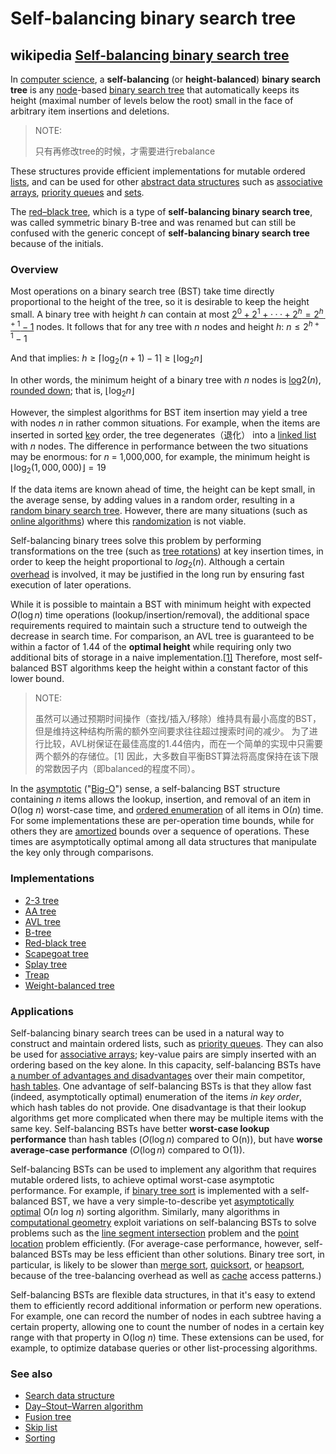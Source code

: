 # Self-balancing binary search tree



## wikipedia [Self-balancing binary search tree](https://en.wikipedia.org/wiki/Self-balancing_binary_search_tree)

In [computer science](https://en.wikipedia.org/wiki/Computer_science), a **self-balancing** (or **height-balanced**) **binary search tree** is any [node](https://en.wikipedia.org/wiki/Node_(computer_science))-based [binary search tree](https://en.wikipedia.org/wiki/Binary_search_tree) that automatically keeps its height (maximal number of levels below the root) small in the face of arbitrary item insertions and deletions.

> NOTE: 
>
> 只有再修改tree的时候，才需要进行rebalance

These structures provide efficient implementations for mutable ordered [lists](https://en.wikipedia.org/wiki/List_(computing)), and can be used for other [abstract data structures](https://en.wikipedia.org/wiki/Abstract_data_structure) such as [associative arrays](https://en.wikipedia.org/wiki/Associative_arrays), [priority queues](https://en.wikipedia.org/wiki/Priority_queue) and [sets](https://en.wikipedia.org/wiki/Set_(computer_science)).

The [red–black tree](https://en.wikipedia.org/wiki/Red–black_tree), which is a type of **self-balancing binary search tree**, was called symmetric binary B-tree and was renamed but can still be confused with the generic concept of **self-balancing binary search tree** because of the initials.



### Overview

Most operations on a binary search tree (BST) take time directly proportional to the height of the tree, so it is desirable to keep the height small. A binary tree with height *h* can contain at most [$2^0+2^1+···+2^h = 2^{h+1}−1$]( https://en.wikipedia.org/wiki/Geometric_series#Formula ) nodes. It follows that for any tree with *n* nodes and height *h*: ${\displaystyle n\leq 2^{h+1}-1}$ 

And that implies: ${\displaystyle h\geq \lceil \log _{2}(n+1)-1\rceil \geq \lfloor \log _{2}n\rfloor }$

In other words, the minimum height of a binary tree with *n* nodes is [log](https://en.wikipedia.org/wiki/Logarithm)2(*n*), [rounded down](https://en.wikipedia.org/wiki/Floor_and_ceiling_functions); that is, ${\displaystyle \lfloor \log _{2}n\rfloor }$



However, the simplest algorithms for BST item insertion may yield a tree with nodes *n* in rather common situations. For example, when the items are inserted in sorted [key](https://en.wikipedia.org/wiki/Key_(database)) order, the tree degenerates（退化） into a [linked list](https://en.wikipedia.org/wiki/Linked_list) with *n* nodes. The difference in performance between the two situations may be enormous: for *n* = 1,000,000, for example, the minimum height is ${\displaystyle \lfloor \log _{2}(1,000,000)\rfloor =19}$

If the data items are known ahead of time, the height can be kept small, in the average sense, by adding values in a random order, resulting in a [random binary search tree](https://en.wikipedia.org/wiki/Random_binary_search_tree). However, there are many situations (such as [online algorithms](https://en.wikipedia.org/wiki/Online_algorithm)) where this [randomization](https://en.wikipedia.org/wiki/Randomized_algorithm) is not viable.

Self-balancing binary trees solve this problem by performing transformations on the tree (such as [tree rotations](https://en.wikipedia.org/wiki/Tree_rotation)) at key insertion times, in order to keep the height proportional to $log_{2}(n)$. Although a certain [overhead](https://en.wikipedia.org/wiki/Computational_overhead) is involved, it may be justified in the long run by ensuring fast execution of later operations.

While it is possible to maintain a BST with minimum height with expected ${\displaystyle O(\log n)}$ time operations (lookup/insertion/removal), the additional space requirements required to maintain such a structure tend to outweigh the decrease in search time. For comparison, an AVL tree is guaranteed to be within a factor of 1.44 of the **optimal height** while requiring only two additional bits of storage in a naive implementation.[[1\]](https://en.wikipedia.org/wiki/Self-balancing_binary_search_tree#cite_note-knuth-1) Therefore, most self-balanced BST algorithms keep the height within a constant factor of this lower bound.

> NOTE: 
>
> 虽然可以通过预期时间操作（查找/插入/移除）维持具有最小高度的BST，但是维持这种结构所需的额外空间要求往往超过搜索时间的减少。 为了进行比较，AVL树保证在最佳高度的1.44倍内，而在一个简单的实现中只需要两个额外的存储位。[1] 因此，大多数自平衡BST算法将高度保持在该下限的常数因子内（即balanced的程度不同）。

In the [asymptotic](https://en.wikipedia.org/wiki/Asymptotic) ("[Big-O](https://en.wikipedia.org/wiki/Big_O_notation)") sense, a self-balancing BST structure containing *n* items allows the lookup, insertion, and removal of an item in O(log *n*) worst-case time, and [ordered enumeration](https://en.wikipedia.org/wiki/In-order_iteration) of all items in O(*n*) time. For some implementations these are per-operation time bounds, while for others they are [amortized](https://en.wikipedia.org/wiki/Amortized_analysis) bounds over a sequence of operations. These times are asymptotically optimal among all data structures that manipulate the key only through comparisons.



### Implementations

- [2-3 tree](https://en.wikipedia.org/wiki/2-3_tree)
- [AA tree](https://en.wikipedia.org/wiki/AA_tree)
- [AVL tree](https://en.wikipedia.org/wiki/AVL_tree)
- [B-tree](https://en.wikipedia.org/wiki/B-tree)
- [Red-black tree](https://en.wikipedia.org/wiki/Red-black_tree)
- [Scapegoat tree](https://en.wikipedia.org/wiki/Scapegoat_tree)
- [Splay tree](https://en.wikipedia.org/wiki/Splay_tree)
- [Treap](https://en.wikipedia.org/wiki/Treap)
- [Weight-balanced tree](https://en.wikipedia.org/wiki/Weight-balanced_tree)



### Applications

Self-balancing binary search trees can be used in a natural way to construct and maintain ordered lists, such as [priority queues](https://en.wikipedia.org/wiki/Priority_queue). They can also be used for [associative arrays](https://en.wikipedia.org/wiki/Associative_array); key-value pairs are simply inserted with an ordering based on the key alone. In this capacity, self-balancing BSTs have [a number of advantages and disadvantages](https://en.wikipedia.org/wiki/Associative_array#Efficient_representations) over their main competitor, [hash tables](https://en.wikipedia.org/wiki/Hash_table). One advantage of self-balancing BSTs is that they allow fast (indeed, asymptotically optimal) enumeration of the items *in key order*, which hash tables do not provide. One disadvantage is that their lookup algorithms get more complicated when there may be multiple items with the same key. Self-balancing BSTs have better **worst-case lookup performance** than hash tables (${\displaystyle O(\log n)}$ compared to O(n)), but have **worse average-case performance** (${\displaystyle O(\log n)}$ compared to O(1)).

Self-balancing BSTs can be used to implement any algorithm that requires mutable ordered lists, to achieve optimal worst-case asymptotic performance. For example, if [binary tree sort](https://en.wikipedia.org/wiki/Binary_tree_sort) is implemented with a self-balanced BST, we have a very simple-to-describe yet [asymptotically optimal](https://en.wikipedia.org/wiki/Asymptotically_optimal) O(*n* log *n*) sorting algorithm. Similarly, many algorithms in [computational geometry](https://en.wikipedia.org/wiki/Computational_geometry) exploit variations on self-balancing BSTs to solve problems such as the [line segment intersection](https://en.wikipedia.org/wiki/Line_segment_intersection) problem and the [point location](https://en.wikipedia.org/wiki/Point_location) problem efficiently. (For average-case performance, however, self-balanced BSTs may be less efficient than other solutions. Binary tree sort, in particular, is likely to be slower than [merge sort](https://en.wikipedia.org/wiki/Merge_sort), [quicksort](https://en.wikipedia.org/wiki/Quicksort), or [heapsort](https://en.wikipedia.org/wiki/Heapsort), because of the tree-balancing overhead as well as [cache](https://en.wikipedia.org/wiki/Cache_(computing)) access patterns.)

Self-balancing BSTs are flexible data structures, in that it's easy to extend them to efficiently record additional information or perform new operations. For example, one can record the number of nodes in each subtree having a certain property, allowing one to count the number of nodes in a certain key range with that property in O(log *n*) time. These extensions can be used, for example, to optimize database queries or other list-processing algorithms.

### See also

- [Search data structure](https://en.wikipedia.org/wiki/Search_data_structure)
- [Day–Stout–Warren algorithm](https://en.wikipedia.org/wiki/Day–Stout–Warren_algorithm)
- [Fusion tree](https://en.wikipedia.org/wiki/Fusion_tree)
- [Skip list](https://en.wikipedia.org/wiki/Skip_list)
- [Sorting](https://en.wikipedia.org/wiki/Sorting)